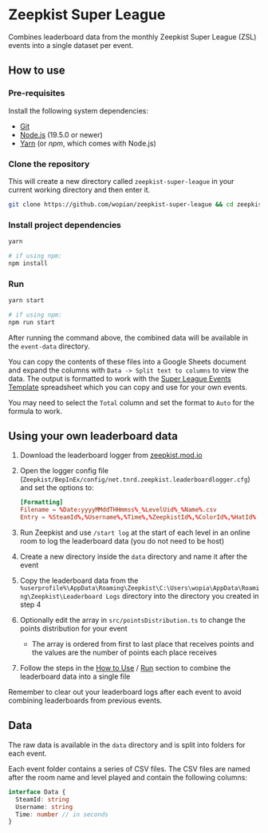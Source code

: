 # Zeepkist Super League

Combines leaderboard data from the monthly Zeepkist Super League (ZSL) events into a single dataset per event.

## How to use

### Pre-requisites

Install the following system dependencies:

- [Git](https://git-scm.com/downloads)
- [Node.js](https://nodejs.org/en/) (19.5.0 or newer)
- [Yarn](https://yarnpkg.com/getting-started/install) (or *npm*, which comes with Node.js)

### Clone the repository

This will create a new directory called `zeepkist-super-league` in your current working directory and then enter it.

```bash
git clone https://github.com/wopian/zeepkist-super-league && cd zeepkist-super-league
```

### Install project dependencies

```bash
yarn
```
```bash
# if using npm:
npm install
```

### Run

```bash
yarn start
```
```bash
# if using npm:
npm run start
```

After running the command above, the combined data will be available in the `event-data` directory.

You can copy the contents of these files into a Google Sheets document and expand the columns with `Data -> Split text to columns` to view the data. The output is formatted to work with the [Super League Events Template](https://docs.google.com/spreadsheets/d/1QaLowfkiIYQhugZABP3YpIqtZf1qvA2T5SNb6tp_WTQ/edit?usp=sharing) spreadsheet which you can copy and use for your own events.

You may need to select the `Total` column and set the format to `Auto` for the formula to work.

## Using your own leaderboard data

1. Download the leaderboard logger from [zeepkist.mod.io](https://zeepkist.old.mod.io/leaderboard-logger)
2. Open the logger config file (`Zeepkist/BepInEx/config/net.tnrd.zeepkist.leaderboardlogger.cfg`) and set the options to:

   ```toml
   [Formatting]
   Filename = %Date:yyyyMMddTHHmmss%_%LevelUid%_%Name%.csv
   Entry = %SteamId%,%Username%,%Time%,%ZeepkistId%,%ColorId%,%HatId%
   ```

3. Run Zeepkist and use `/start log` at the start of each level in an online room to log the leaderboard data (you do not need to be host)
4. Create a new directory inside the `data` directory and name it after the event
5. Copy the leaderboard data from the `%userprofile%\AppData\Roaming\Zeepkist\C:\Users\wopia\AppData\Roaming\Zeepkist\Leaderboard Logs` directory into the directory you created in step 4
6. Optionally edit the array in `src/pointsDistribution.ts` to change the points distribution for your event
   - The array is ordered from first to last place that receives points and the values are the number of points each place receives
7. Follow the steps in the [How to Use](#how-to-use) / [Run](#run) section to combine the leaderboard data into a single file

Remember to clear out your leaderboard logs after each event to avoid combining leaderboards from previous events.

## Data

The raw data is available in the `data` directory and is split into folders for each event.

Each event folder contains a series of CSV files. The CSV files are named after the room name and level played and contain the following columns:

```ts
interface Data {
  SteamId: string
  Username: string
  Time: number // in seconds
}
```
